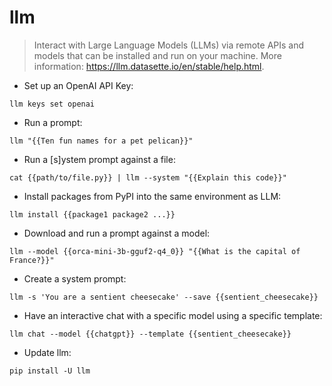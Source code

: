 # llm

> Interact with Large Language Models (LLMs) via remote APIs and models that can be installed and run on your machine.
> More information: <https://llm.datasette.io/en/stable/help.html>.

- Set up an OpenAI API Key:

`llm keys set openai`

- Run a prompt:

`llm "{{Ten fun names for a pet pelican}}"`

- Run a [s]ystem prompt against a file:

`cat {{path/to/file.py}} | llm --system "{{Explain this code}}"`

- Install packages from PyPI into the same environment as LLM:

`llm install {{package1 package2 ...}}`

- Download and run a prompt against a model:

`llm --model {{orca-mini-3b-gguf2-q4_0}} "{{What is the capital of France?}}"`

- Create a system prompt:

`llm -s 'You are a sentient cheesecake' --save {{sentient_cheesecake}}`

- Have an interactive chat with a specific model using a specific template:

`llm chat --model {{chatgpt}} --template {{sentient_cheesecake}}`

- Update llm:

`pip install -U llm`
